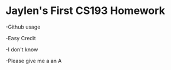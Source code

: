 # Jaylen's First CS193 Homework

-Github usage 

-Easy Credit

-I don't know

-Please give me a an A


